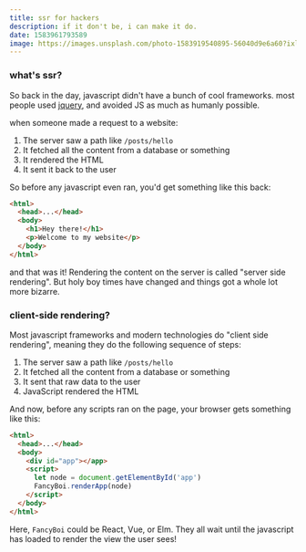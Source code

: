 ```yaml
---
title: ssr for hackers
description: if it don't be, i can make it do.
date: 1583961793589
image: https://images.unsplash.com/photo-1583919540895-56040d9e6a60?ixlib=rb-1.2.1&ixid=eyJhcHBfaWQiOjEyMDd9&auto=format&fit=crop&w=800&q=60
---
```


### what's ssr?

So back in the day, javascript didn't have a bunch of cool frameworks. most people used [jquery](https://jquery.com/),
and avoided JS as much as humanly possible.

when someone made a request to a website:

1. The server saw a path like `/posts/hello`
1. It fetched all the content from a database or something
1. It rendered the HTML
1. It sent it back to the user

So before any javascript even ran, you'd get something like this back:

```html
<html>
  <head>...</head>
  <body>
    <h1>Hey there!</h1>
    <p>Welcome to my website</p>
  </body>
</html>
```

and that was it! Rendering the content on the server is called "server side rendering".
But holy boy times have changed and things got a whole lot more bizarre.

### client-side rendering?

Most javascript frameworks and modern technologies do "client side rendering", meaning they
do the following sequence of steps:


1. The server saw a path like `/posts/hello`
1. It fetched all the content from a database or something
1. It sent that raw data to the user
1. JavaScript rendered the HTML

And now, before any scripts ran on the page, your browser gets something like this:

```html
<html>
  <head>...</head>
  <body>
    <div id="app"></app>
    <script>
      let node = document.getElementById('app')
      FancyBoi.renderApp(node)
    </script>
  </body>
</html>
```

Here, `FancyBoi` could be React, Vue, or Elm. They all wait until the javascript has loaded to render the view the user sees!
